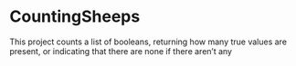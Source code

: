 # CountingSheeps
This project counts a list of booleans, returning how many true values are present, or indicating that there are none if there aren’t any
